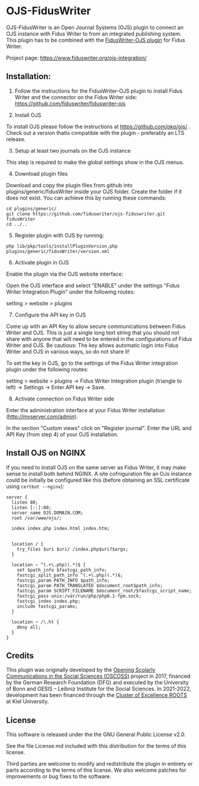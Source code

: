 # OJS-FidusWriter

OJS-FidusWriter is an Open Journal Systems (OJS) plugin to connect an OJS instance with Fidus Writer to from an integrated
publishing system.
This plugin has to be combined with the [FidusWriter-OJS plugin](https://github.com/fiduswriter/fiduswriter-ojs) for Fidus Writer.

Project page:
https://www.fiduswriter.org/ojs-integration/


## Installation:

1. Follow the instructions for the FidusWriter-OJS plugin to install Fidus Writer and the connector on the
   Fidus Writer side: https://github.com/fiduswriter/fiduswriter-ojs

2. Install OJS

To install OJS please follow the instructions at https://github.com/pkp/ojs/ . Check out a version thatis compatible with the plugin - preferably an LTS release.

3. Setup at least two journals on the OJS instance

This step is required to make the global settings show in the OJS menus.

4. Download plugin files

Download and copy the plugin files from github into plugins/generic/fidusWriter inside your OJS folder.
Create the folder if it does not exist. You can achieve this by running these commands:

```
cd plugins/generic/
git clone https://github.com/fiduswriter/ojs-fiduswriter.git fidusWriter
cd ../..
```

5. Register plugin with OJS by running:

```
php lib/pkp/tools/installPluginVersion.php plugins/generic/fidusWriter/version.xml
```

6. Activate plugin in OJS

Enable the plugin via the OJS website interface:

Open the OJS interface and select "ENABLE" under the settings "Fidus Writer Integration Plugin" under the following routes:

 setting > website > plugins


7. Configure the API key in OJS

Come up with an API Key to allow secure communications between Fidus Writer and OJS. This is just a single long text string that you should not share with anyone that will need to be entered in the configurations of Fidus Writer and OJS. Be cautious: The key allows automatic login into Fidus Writer and OJS in various ways, so do not share it!

To set the key in OJS, go to the settings of the Fidus Writer integration plugin under the following routes:

setting > website > plugins -> Fidus Writer Integration plugin (triangle to left) -> Settings -> Enter API key -> Save.


8. Activate connection on Fidus Writer side

Enter the administration interface at your Fidus Writer installation (http://myserver.com/admin).

In the section "Custom views" click on "Register journal". Enter the URL and API Key (from step 4) of your OJS installation.

## Install OJS on NGINX

If you need to install OJS on the same server as Fidus Writer, it may make sense to install both behind NGINX. A site cofniguration file an OJs instance could be initially be configured like this (before obtaining an SSL certificate using `certbot --nginx`):

```
server {
  listen 80;
  listen [::]:80;
  server_name OJS.DOMAIN.COM;
  root /var/www/ojs/;

  index index.php index.html index.htm;


  location / {
    try_files $uri $uri/ /index.php$uri?$args;
  }

  location ~ ^(.+\.php)(.*)$ {
    set $path_info $fastcgi_path_info;
    fastcgi_split_path_info ^(.+\.php)(.*)$;
    fastcgi_param PATH_INFO $path_info;
    fastcgi_param PATH_TRANSLATED $document_root$path_info;
    fastcgi_param SCRIPT_FILENAME $document_root/$fastcgi_script_name;
    fastcgi_pass unix:/var/run/php/php8.1-fpm.sock;
    fastcgi_index index.php;
    include fastcgi_params;
  }

  location ~ /\.ht {
    deny all;
  }
}

```



## Credits

This plugin was originally developed by the [Opening Scolarly Communications in the Social Sciences (OSCOSS)](http://www.gesis.org/?id=10714) project in 2017, financed by the German Research Foundation (DFG) and executed by the University of Bonn and GESIS – Leibniz Institute for the Social Sciences. In 2021-2022, development has been financed through the [Cluster of Excellence ROOTS](https://www.cluster-roots.uni-kiel.de/en) at Kiel University.

## License

This software is released under the the GNU General Public License v2.0.

See the file License.md included with this distribution for the terms of this license.

Third parties are welcome to modify and redistribute the plugin in entirety or parts according to the terms of this license. We also welcome patches for improvements or bug fixes to the software.
